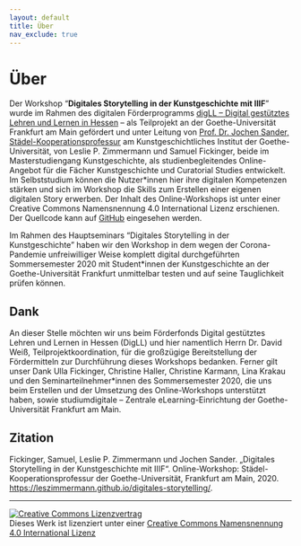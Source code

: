 ```yaml
---
layout: default
title: Über
nav_exclude: true
---
```


# Über
Der Workshop “__Digitales Storytelling in der Kunstgeschichte mit IIIF__” wurde im Rahmen des digitalen Förderprogramms [digLL – Digital gestütztes Lehren und Lernen in Hessen](https://digll.studiumdigitale.uni-frankfurt.de/) – als Teilprojekt an der Goethe-Universität Frankfurt am Main gefördert und unter Leitung von [Prof. Dr. Jochen Sander, Städel-Kooperationsprofessur](https://www.kunst.uni-frankfurt.de/de/mitarbeiter/seiten/prof-dr-jochen-sander/aktuelles/) am Kunstgeschichtliches Institut  der Goethe-Universität, von Leslie P. Zimmermann und Samuel Fickinger, beide im Masterstudiengang Kunstgeschichte, als studienbegleitendes Online-Angebot für die Fächer Kunstgeschichte und Curatorial Studies entwickelt. Im Selbststudium können die Nutzer*innen hier ihre digitalen Kompetenzen stärken und sich im Workshop die Skills zum Erstellen einer eigenen digitalen Story erwerben. Der Inhalt des Online-Workshops ist unter einer Creative Commons Namensnennung 4.0 International Lizenz erschienen. Der Quellcode kann auf [GitHub](https://github.com/LesZimmermann/digitales-storytelling) eingesehen werden.

Im Rahmen des Hauptseminars “Digitales Storytelling in der Kunstgeschichte” haben wir den Workshop in dem wegen der Corona-Pandemie unfreiwilliger Weise komplett digital durchgeführten Sommersemester 2020 mit Student*innen der Kunstgeschichte an der Goethe-Universität Frankfurt unmittelbar testen und auf seine Tauglichkeit prüfen können.

## Dank
An dieser Stelle möchten wir uns beim Förderfonds Digital gestütztes Lehren und Lernen in Hessen (DigLL) und hier namentlich Herrn Dr. David Weiß, Teilprojektkoordination, für die großzügige Bereitstellung der Fördermitteln zur Durchführung dieses Workshops bedanken.
Ferner gilt unser Dank Ulla Fickinger, Christine Haller, Christine Karmann, Lina Krakau und den Seminarteilnehmer*innen des Sommersemester 2020, die uns beim Erstellen und der Umsetzung des Online-Workshops unterstützt haben, sowie studiumdigitale – Zentrale eLearning-Einrichtung der Goethe-Universität Frankfurt am Main.

## Zitation
Fickinger, Samuel, Leslie P. Zimmermann und Jochen Sander. „Digitales Storytelling in der Kunstgeschichte mit IIIF“. Online-Workshop: Städel-Kooperationsprofessur der Goethe-Universität, Frankfurt am Main, 2020. https://leszimmermann.github.io/digitales-storytelling/.

---

<a rel="license" href="http://creativecommons.org/licenses/by/4.0/"><img alt="Creative Commons Lizenzvertrag" style="border-width:0" src="https://i.creativecommons.org/l/by/4.0/88x31.png" /></a><br />Dieses Werk ist lizenziert unter einer <a rel="license" href="http://creativecommons.org/licenses/by/4.0/">Creative Commons Namensnennung 4.0 International Lizenz</a>


<!-- Matomo -->
<script type="text/javascript">
  var _paq = window._paq = window._paq || [];
  /* tracker methods like "setCustomDimension" should be called before "trackPageView" */
  _paq.push(['requireCookieConsent']);
  _paq.push(['trackPageView']);
  _paq.push(['enableLinkTracking']);
  (function() {
    var u="//a.lesliepzimmermann.de/m/";
    _paq.push(['setTrackerUrl', u+'matomo.php']);
    _paq.push(['setSiteId', '1']);
    var d=document, g=d.createElement('script'), s=d.getElementsByTagName('script')[0];
    g.type='text/javascript'; g.async=true; g.src=u+'matomo.js'; s.parentNode.insertBefore(g,s);
  })();
</script>
<!-- End Matomo Code -->